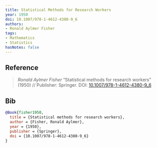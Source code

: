 ```yaml
---
title: Statistical Methods for Research Workers
year: 1950
doi: 10.1007/978-1-4612-4380-9_6
authors:
- Ronald Aylmer Fisher
tags:
- Mathematics
- Statistics
hasNotes: false
---
```


## Reference

> <i>Ronald Aylmer Fisher</i> “Statistical methods for research workers” (1950) // Publisher: Springer. DOI:&nbsp;<a href='https://doi.org/10.1007/978-1-4612-4380-9_6'>10.1007/978-1-4612-4380-9_6</a>

## Bib

```bib
@Book{fisher1950,
  title = {Statistical methods for research workers},
  author = {Fisher, Ronald Aylmer},
  year = {1950},
  publisher = {Springer},
  doi = {10.1007/978-1-4612-4380-9_6}
}
```
